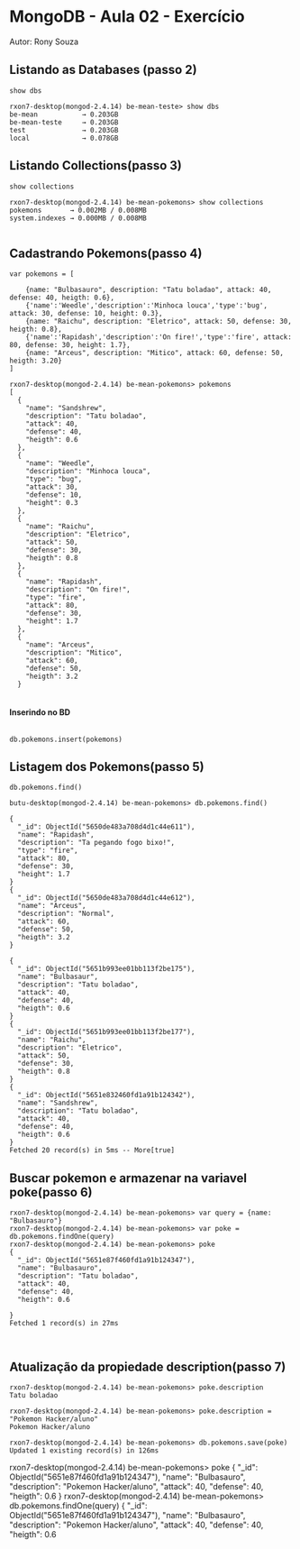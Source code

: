 # MongoDB - Aula 02 - Exercício
Autor: Rony Souza

## Listando as Databases (passo 2)
```
show dbs

rxon7-desktop(mongod-2.4.14) be-mean-teste> show dbs
be-mean           → 0.203GB
be-mean-teste     → 0.203GB
test              → 0.203GB
local             → 0.078GB

```

## Listando Collections(passo 3)
```
show collections

rxon7-desktop(mongod-2.4.14) be-mean-pokemons> show collections
pokemons       → 0.002MB / 0.008MB
system.indexes → 0.000MB / 0.008MB


```

## Cadastrando Pokemons(passo 4)
```
var pokemons = [

	{name: "Bulbasauro", description: "Tatu boladao", attack: 40, defense: 40, heigth: 0.6},
	{'name':'Weedle','description':'Minhoca louca','type':'bug', attack: 30, defense: 10, height: 0.3},
	{name: "Raichu", description: "Eletrico", attack: 50, defense: 30, heigth: 0.8}, 
	{'name':'Rapidash','description':'On fire!','type':'fire', attack: 80, defense: 30, height: 1.7},
	{name: "Arceus", description: "Mitico", attack: 60, defense: 50, heigth: 3.20} 
]

rxon7-desktop(mongod-2.4.14) be-mean-pokemons> pokemons
[
  {
    "name": "Sandshrew",
    "description": "Tatu boladao",
    "attack": 40,
    "defense": 40,
    "heigth": 0.6
  },
  {
    "name": "Weedle",
    "description": "Minhoca louca",
    "type": "bug",
    "attack": 30,
    "defense": 10,
    "height": 0.3
  },
  {
    "name": "Raichu",
    "description": "Eletrico",
    "attack": 50,
    "defense": 30,
    "heigth": 0.8
  },
  {
    "name": "Rapidash",
    "description": "On fire!",
    "type": "fire",
    "attack": 80,
    "defense": 30,
    "height": 1.7
  },
  {
    "name": "Arceus",
    "description": "Mitico",
    "attack": 60,
    "defense": 50,
    "heigth": 3.2
  }


```
#### Inserindo no BD
```

db.pokemons.insert(pokemons)
```

## Listagem dos Pokemons(passo 5)
``` 
db.pokemons.find()

butu-desktop(mongod-2.4.14) be-mean-pokemons> db.pokemons.find()

{
  "_id": ObjectId("5650de483a708d4d1c44e611"),
  "name": "Rapidash",
  "description": "Ta pegando fogo bixo!",
  "type": "fire",
  "attack": 80,
  "defense": 30,
  "height": 1.7
}
{
  "_id": ObjectId("5650de483a708d4d1c44e612"),
  "name": "Arceus",
  "description": "Normal",
  "attack": 60,
  "defense": 50,
  "heigth": 3.2
}

{
  "_id": ObjectId("5651b993ee01bb113f2be175"),
  "name": "Bulbasaur",
  "description": "Tatu boladao",
  "attack": 40,
  "defense": 40,
  "heigth": 0.6
}
{
  "_id": ObjectId("5651b993ee01bb113f2be177"),
  "name": "Raichu",
  "description": "Eletrico",
  "attack": 50,
  "defense": 30,
  "heigth": 0.8
}
{
  "_id": ObjectId("5651e832460fd1a91b124342"),
  "name": "Sandshrew",
  "description": "Tatu boladao",
  "attack": 40,
  "defense": 40,
  "heigth": 0.6
}
Fetched 20 record(s) in 5ms -- More[true]

```

## Buscar pokemon e armazenar na variavel poke(passo 6)
``` 
rxon7-desktop(mongod-2.4.14) be-mean-pokemons> var query = {name: "Bulbasauro"}
rxon7-desktop(mongod-2.4.14) be-mean-pokemons> var poke = db.pokemons.findOne(query)
rxon7-desktop(mongod-2.4.14) be-mean-pokemons> poke
{
  "_id": ObjectId("5651e87f460fd1a91b124347"),
  "name": "Bulbasauro",
  "description": "Tatu boladao",
  "attack": 40,
  "defense": 40,
  "heigth": 0.6

}
Fetched 1 record(s) in 27ms



```
## Atualização da propiedade description(passo 7)
``` 
rxon7-desktop(mongod-2.4.14) be-mean-pokemons> poke.description
Tatu boladao

rxon7-desktop(mongod-2.4.14) be-mean-pokemons> poke.description = "Pokemon Hacker/aluno"
Pokemon Hacker/aluno

rxon7-desktop(mongod-2.4.14) be-mean-pokemons> db.pokemons.save(poke)
Updated 1 existing record(s) in 126ms

``` 
rxon7-desktop(mongod-2.4.14) be-mean-pokemons> poke
{
  "_id": ObjectId("5651e87f460fd1a91b124347"),
  "name": "Bulbasauro",
  "description": "Pokemon Hacker/aluno",
  "attack": 40,
  "defense": 40,
  "heigth": 0.6
}
rxon7-desktop(mongod-2.4.14) be-mean-pokemons> db.pokemons.findOne(query)
{
  "_id": ObjectId("5651e87f460fd1a91b124347"),
  "name": "Bulbasauro",
  "description": "Pokemon Hacker/aluno",
  "attack": 40,
  "defense": 40,
  "heigth": 0.6

```

